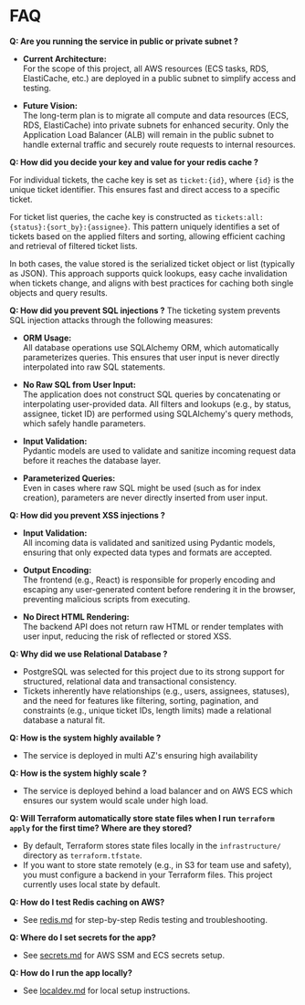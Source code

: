 # FAQ

**Q: Are you running the service in public or private subnet  ?**
- **Current Architecture:**  
  For the scope of this project, all AWS resources (ECS tasks, RDS, ElastiCache, etc.) are deployed in a public subnet to simplify access and testing.

- **Future Vision:**  
  The long-term plan is to migrate all compute and data resources (ECS, RDS, ElastiCache) into private subnets for enhanced security. Only the Application Load Balancer (ALB) will remain in the public subnet to handle external traffic and securely route requests to internal resources.

**Q: How did you decide your key and value for your redis cache ?**

For individual tickets, the cache key is set as `ticket:{id}`, where `{id}` is the unique ticket identifier. This ensures fast and direct access to a specific ticket.

For ticket list queries, the cache key is constructed as `tickets:all:{status}:{sort_by}:{assignee}`. This pattern uniquely identifies a set of tickets based on the applied filters and sorting, allowing efficient caching and retrieval of filtered ticket lists.

In both cases, the value stored is the serialized ticket object or list (typically as JSON). This approach supports quick lookups, easy cache invalidation when tickets change, and aligns with best practices for caching both single objects and query results.

**Q: How did you prevent SQL injections ?**
The ticketing system prevents SQL injection attacks through the following measures:

- **ORM Usage:**  
  All database operations use SQLAlchemy ORM, which automatically parameterizes queries. This ensures that user input is never directly interpolated into raw SQL statements.

- **No Raw SQL from User Input:**  
  The application does not construct SQL queries by concatenating or interpolating user-provided data. All filters and lookups (e.g., by status, assignee, ticket ID) are performed using SQLAlchemy's query methods, which safely handle parameters.

- **Input Validation:**  
  Pydantic models are used to validate and sanitize incoming request data before it reaches the database layer.

- **Parameterized Queries:**  
  Even in cases where raw SQL might be used (such as for index creation), parameters are never directly inserted from user input.

**Q: How did you prevent XSS injections ?**

- **Input Validation:**  
  All incoming data is validated and sanitized using Pydantic models, ensuring that only expected data types and formats are accepted.

- **Output Encoding:**  
  The frontend (e.g., React) is responsible for properly encoding and escaping any user-generated content before rendering it in the browser, preventing malicious scripts from executing.

- **No Direct HTML Rendering:**  
  The backend API does not return raw HTML or render templates with user input, reducing the risk of reflected or stored XSS.

**Q: Why did we use Relational Database ?**
- PostgreSQL was selected for this project due to its strong support for structured, relational data and transactional consistency.
- Tickets inherently have relationships (e.g., users, assignees, statuses), and the need for features like filtering, sorting, pagination, and constraints (e.g., unique ticket IDs, length limits) made a relational database a natural fit.

**Q: How is the system highly available ?**
- The service is deployed in multi AZ's ensuring high availability  

**Q: How is the system highly scale ?**
- The service is deployed behind a load balancer and on AWS ECS which ensures our system would scale under high load.

**Q: Will Terraform automatically store state files when I run `terraform apply` for the first time? Where are they stored?**
- By default, Terraform stores state files locally in the `infrastructure/` directory as `terraform.tfstate`.
- If you want to store state remotely (e.g., in S3 for team use and safety), you must configure a backend in your Terraform files. This project currently uses local state by default.

**Q: How do I test Redis caching on AWS?**
- See [redis.md](./redis.md) for step-by-step Redis testing and troubleshooting.

**Q: Where do I set secrets for the app?**
- See [secrets.md](./secrets.md) for AWS SSM and ECS secrets setup.

**Q: How do I run the app locally?**
- See [localdev.md](./localdev.md) for local setup instructions.
